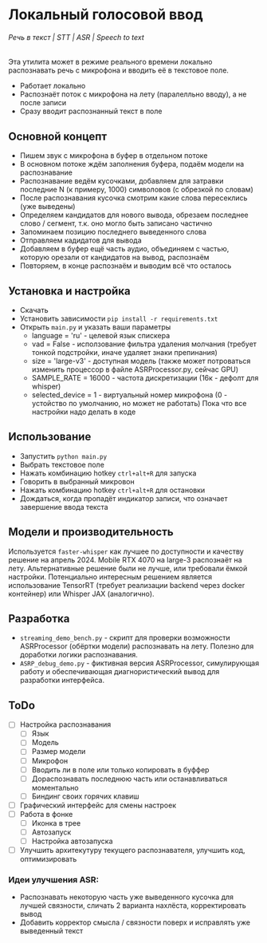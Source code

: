 # Локальный голосовой ввод
###### Речь в текст | STT | ASR | Speech to text

Эта утилита может в режиме реального времени локально распознавать речь с микрофона и вводить её в текстовое поле.

- Работает локально
- Распознаёт поток с микрофона на лету (паралелльно вводу), а не после записи
- Сразу вводит распознанный текст в поле

## Основной концепт
- Пишем звук с микрофона в буфер в отдельном потоке
- В основном потоке ждём заполнения буфера, подаём модели на распознавание
- Распознавание ведём кусочками, добавляем для затравки последние N (к примеру, 1000) символовов (с обрезкой по словам)
- После распознавания кусочка смотрим какие слова пересеклись (уже выведены)
- Определяем кандидатов для нового вывода, обрезаем последнее слово / сегмент, т.к. оно могло быть записано частично
- Запоминаем позицию последнего выведенного слова
- Отправляем кадидатов для вывода
- Добавляем в буфер ещё часть аудио, объединяем с частью, которую орезали от кандидатов на вывод, распознаём
- Повторяем, в конце распознаём и выводим всё что осталось

## Установка и настройка
- Скачать
- Установить зависимости `pip install -r requirements.txt`
- Открыть `main.py` и указать ваши параметры
	- language = 'ru' - целевой язык спискера
	- vad = False - исползование фильтра удаления молчания (требует тонкой подстройки, иначе удаляет знаки препинания)
	- size = 'large-v3' - доступная модель (также может потроваться изменить процессор в файле ASRProcessor.py, сейчас GPU)
	- SAMPLE_RATE = 16000 - частота дискретизации (16к - дефолт для whisper)
	- selected_device = 1 - виртуальный номер микрофона (0 - устойство по умолчанию, но может не работать)
Пока что все настройки надо делать в коде

## Использование
- Запустить `python main.py`
- Выбрать текстовое поле
- Нажать комбинацию hotkey `ctrl+alt+R` для запуска
- Говорить в выбранный микровон
- Нажать комбинацию hotkey `ctrl+alt+R` для остановки
- Дождаться, когда пропадёт индикатор записи, что означает завершение ввода текста

## Модели и производительность
Используется `faster-whisper` как лучшее по доступности и качеству решение на апрель 2024.
Mobile RTX 4070 на large-3 распознаёт на лету.
Альтернативные решение были не лучше, или требовали ёмкой настройки. Потенциально интересным решением является использование TensorRT (требует реализации backend через docker контейнер) или Whisper JAX (аналогично).

## Разработка
- `streaming_demo_bench.py` - скрипт для проверки возможности ASRProcessor (обёртки модели) распознавать на лету. Полезно для доработки логики распознавания.
- `ASRP_debug_demo.py` - фиктивная версия ASRProcessor, симулирующая работу и обеспечивающая диагнористический вывод для разработки интерфейса.

## ToDo
- [ ] Настройка распознавания
	- [ ] Язык
	- [ ] Модель
	- [ ] Размер модели
	- [ ] Микрофон
	- [ ] Вводить ли в поле или только копировать в буффер
	- [ ] Дораспознавать последнюю часть или останавливаться моментально
	- [ ] Биндинг своих горячих клавиш
- [ ] Графический интерфейс для смены настроек
- [ ] Работа в фонке
	- [ ] Иконка в трее
	- [ ] Автозапуск
	- [ ] Настройка автозапуска
- [ ] Улучшить архитекутуру текущего распознавателя, улучшить код, оптимизировать

### Идеи улучшения ASR:
- Распознавать некоторую часть уже выведенного кусочка для лучшей связности, сличать 2 варианта нахлёста, корректировать вывод
- Добавить корректор смысла / связности поверх и исправлять уже выведенный текст